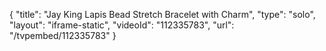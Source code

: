 {
    "title": "Jay King Lapis Bead Stretch Bracelet with Charm",
    "type": "solo",
    "layout": "iframe-static",
    "videoId": "112335783",
    "url": "\/tvpembed\/112335783"
}